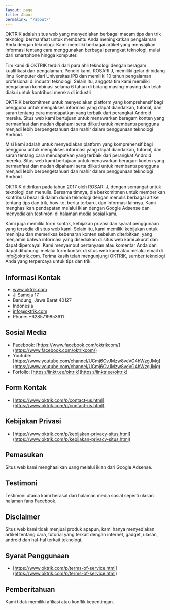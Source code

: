 ```yaml
---
layout: page
title: About
permalink: "/about/"
---
```


OKTRIK adalah situs web yang menyediakan berbagai macam tips dan trik teknologi bermanfaat untuk membantu Anda meningkatkan pengalaman Anda dengan teknologi. Kami memiliki berbagai artikel yang menyajikan informasi tentang cara menggunakan berbagai perangkat teknologi, mulai dari smartphone hingga komputer.

Tim kami di OKTRIK terdiri dari para ahli teknologi dengan beragam kualifikasi dan pengalaman. Pendiri kami, ROSARI J, memiliki gelar di bidang Ilmu Komputer dari Universitas IPB dan memiliki 10 tahun pengalaman profesional di industri teknologi. Selain itu, anggota tim kami memiliki pengalaman kombinasi selama 6 tahun di bidang masing-masing dan telah diakui untuk kontribusi mereka di industri.

OKTRIK berkomitmen untuk menyediakan platform yang komprehensif bagi pengguna untuk mengakses informasi yang dapat diandalkan, tutorial, dan saran tentang cara mendapatkan yang terbaik dari perangkat Android mereka. Situs web kami bertujuan untuk menawarkan beragam konten yang bermanfaat dan mudah dipahami serta diikuti untuk membantu pengguna menjadi lebih berpengetahuan dan mahir dalam penggunaan teknologi Android.

Misi kami adalah untuk menyediakan platform yang komprehensif bagi pengguna untuk mengakses informasi yang dapat diandalkan, tutorial, dan saran tentang cara mendapatkan yang terbaik dari perangkat Android mereka. Situs web kami bertujuan untuk menawarkan beragam konten yang bermanfaat dan mudah dipahami serta diikuti untuk membantu pengguna menjadi lebih berpengetahuan dan mahir dalam penggunaan teknologi Android.

OKTRIK didirikan pada tahun 2017 oleh ROSARI J, dengan semangat untuk teknologi dan menulis. Bersama timnya, dia berkomitmen untuk memberikan kontribusi besar di dalam dunia teknologi dengan menulis berbagai artikel tentang tips dan trik, how-to, berita terbaru, dan informasi lainnya. Kami menghasilkan pendapatan melalui iklan dengan Google Adsense dan menyediakan testimoni di halaman media sosial kami. 

Kami juga memiliki form kontak, kebijakan privasi dan syarat penggunaan yang tersedia di situs web kami. Selain itu, kami memiliki kebijakan untuk meninjau dan memeriksa kebenaran konten sebelum diterbitkan, yang menjamin bahwa informasi yang disediakan di situs web kami akurat dan dapat dipercayai. Kami menyambut pertanyaan atau komentar Anda dan dapat dihubungi melalui form kontak di situs web kami atau melalui email di info@oktrik.com. Terima kasih telah mengunjungi OKTRIK, sumber teknologi Anda yang terpercaya untuk tips dan trik.

## Informasi Kontak
- www.oktrik.com
- Jl Samoja 17
- Bandung, Jawa Barat 40127
- Indonesia
- info@oktrik.com
- Phone: +6285719853911

## Sosial Media
- Facebook: [https://www.facebook.com/oktrikcom/](https://www.facebook.com/oktrikcom/)
- Youtube: [https://www.youtube.com/channel/UCmj6CvJMzw8veVG4hWzgJMg](https://www.youtube.com/channel/UCmj6CvJMzw8veVG4hWzgJMg)
- Forfolio: [https://linktr.ee/oktrik](https://linktr.ee/oktrik)

## Form Kontak
- [https://www.oktrik.com/p/contact-us.html](https://www.oktrik.com/p/contact-us.html)

## Kebijakan Privasi
- [https://www.oktrik.com/p/kebijakan-privacy-situs.html](https://www.oktrik.com/p/kebijakan-privacy-situs.html)

## Pemasukan
Situs web kami menghasilkan uang melalui iklan dari Google Adsense.

## Testimoni
Testimoni utama kami berasal dari halaman media sosial seperti ulasan halaman fans Facebook.

## Disclaimer
Situs web kami tidak menjual produk apapun, kami hanya menyediakan artikel tentang cara, tutorial yang terkait dengan internet, gadget, ulasan, android dan hal-hal terkait teknologi.

## Syarat Penggunaan
- [https://www.oktrik.com/p/terms-of-service.html](https://www.oktrik.com/p/terms-of-service.html)

## Pemberitahuan
Kami tidak memiliki afiliasi atau konflik kepentingan.



